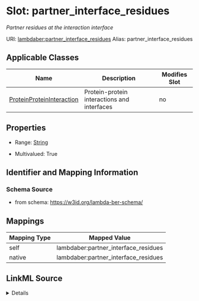 

# Slot: partner_interface_residues 


_Partner residues at the interaction interface_





URI: [lambdaber:partner_interface_residues](https://w3id.org/lambda-ber-schema/partner_interface_residues)
Alias: partner_interface_residues

<!-- no inheritance hierarchy -->





## Applicable Classes

| Name | Description | Modifies Slot |
| --- | --- | --- |
| [ProteinProteinInteraction](ProteinProteinInteraction.md) | Protein-protein interactions and interfaces |  no  |






## Properties

* Range: [String](String.md)

* Multivalued: True




## Identifier and Mapping Information






### Schema Source


* from schema: https://w3id.org/lambda-ber-schema/




## Mappings

| Mapping Type | Mapped Value |
| ---  | ---  |
| self | lambdaber:partner_interface_residues |
| native | lambdaber:partner_interface_residues |




## LinkML Source

<details>
```yaml
name: partner_interface_residues
description: Partner residues at the interaction interface
from_schema: https://w3id.org/lambda-ber-schema/
rank: 1000
alias: partner_interface_residues
owner: ProteinProteinInteraction
domain_of:
- ProteinProteinInteraction
range: string
multivalued: true

```
</details>